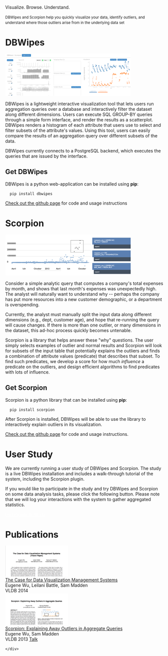 

<p class="header">
Visualize. Browse. Understand.
</p>
<p class="header">
<small>DBWipes and Scorpion help you quickly visualize your data, identify outliers, and understand where those outliers arise from in the underlying data set</small>
</p>



# DBWipes
<a name="dbwipes"></a>


<img width=400 src="./images/dbwipes.png"/>

DBWipes is a lightweight interactive visualization tool that lets
users run aggregation queries over a database and interactively
filter the dataset along different dimensions.  Users can execute
SQL GROUP-BY queries through a simple form interface, and render
the results as a scatterplot.  DBWipes renders a histogram of each
attribute that users use to select and filter subsets of the
attribute's values.  Using this tool, users can easily compare the
results of an aggregation query over different subsets of the data.

DBWipes currently connects to a PostgreSQL backend, which 
executes the queries that are issued by the interface.



## Get DBWipes
<a name="installdbwipes"></a>

DBWipes is a python web-application can be installed using <b>pip</b>:

      pip install dbwipes

[Check out the github page](https://github.com/sirrice/dbwipes) for code and usage instructions


# Scorpion
<a name="scorpion"></a>

<img width=400 src="./images/scorpion.png"/>

Consider a simple analytic query that computes a company's total
expenses by month, and shows that last month's expenses was
unexpectedly high.  The analyst will naturally want to understand
why -- perhaps the company has put more resources into a new customer
demographic, or a department is overspending.  

Currently, the analyst 
must manually split the input data along different dimensions (e.g.,
dept, customer age), and hope that re-running the query will cause
changes.  If there is more than one outlier, or many dimensions in
the dataset, this ad-hoc process quickly becomes untenable. 

Scorpion is a library that helps answer these "why" questions.
The user simply selects examples of outlier and normal results and Scorpion
will look for subsets of the input table that potentially explains
the outliers and finds a combination of attribute values (predicate) that describes that subset.
To find such predicates, we develop a score for how much <i>influence</i>
a predicate on the outliers, and design efficient algorithms 
to find predicates with lots of influence.
 
## Get Scorpion
<a name="installscorpion"></a>

Scorpion is a python library that can be installed using <b>pip</b>:

      pip install scorpion

After Scorpion is installed, DBWipes will be able to use the library to interactively
explain outliers in its visualization.

[Check out the github page](https://github.com/sirrice/scorpion) for code and usage instructions.  





# User Study
<a name="userstudy"></a>

We are currently running a user study of DBWipes and Scorpion.  The study is a
live DBWipes installation and includes a walk-through tutorial of the system, including
the Scorpion plugin.

If you would like to participate in the study and try DBWipes and Scorpion
on some data analysis tasks, please click the following button.  Please note that
we will log your interactions with the system to gather aggregated statistics.

<a href="http://scorpion.csail.mit.edu:8888/study" target="_new" style="color:white">
<p class="btn"> Participate in Study </p>
</a>



# Publications

<div class="section" id="publications">

<div class="item">
  <div class="screenshot"><img src="./images/ermac_paper.png" width=200/></div>
  <div class="text">
    <div class="title">
      <a href="./files/papers/ermac-vldb14.pdf">
        The Case for Data Visualization Management Systems
      </a>
    </div>
    <div class="authors">Eugene Wu, Leilani Battle, Sam Madden</div>
    <div class="links">
      <span class="conf">VLDB 2014</span>
    </div>
  </div>
  <div style="clear: both"></div>
</div>



<div class="item">
  <div class="screenshot"><img src="./images/scorpion_paper.png" width=200/></div>
  <div class="text">
    <div class="title">
      <a href="./files/papers/scorpion-vldb13.pdf">
        Scorpion: Explaining Away Outliers in Aggregate Queries
      </a>
    </div>
    <div class="authors">Eugene Wu, Sam Madden</div>
    <div class="links">
      <span class="conf">VLDB 2013</span>
      <a href="./files/talks/scorpion_vldb13.pdf">Talk</a>
    
    </div>
  </div>
  <div style="clear: both"></div>
</div>


</div><!-- /publications -->








<script type="text/javascript">
var gaJsHost = (("https:" == document.location.protocol) ? "https://ssl." : "http://www.");
document.write(unescape("%3Cscript src='" + gaJsHost + "google-analytics.com/ga.js' type='text/javascript'%3E%3C/script%3E"));
</script>
<script type="text/javascript">
var pageTracker = _gat._getTracker("UA-3762902-2");
pageTracker._initData();
pageTracker._trackPageview();
</script>







